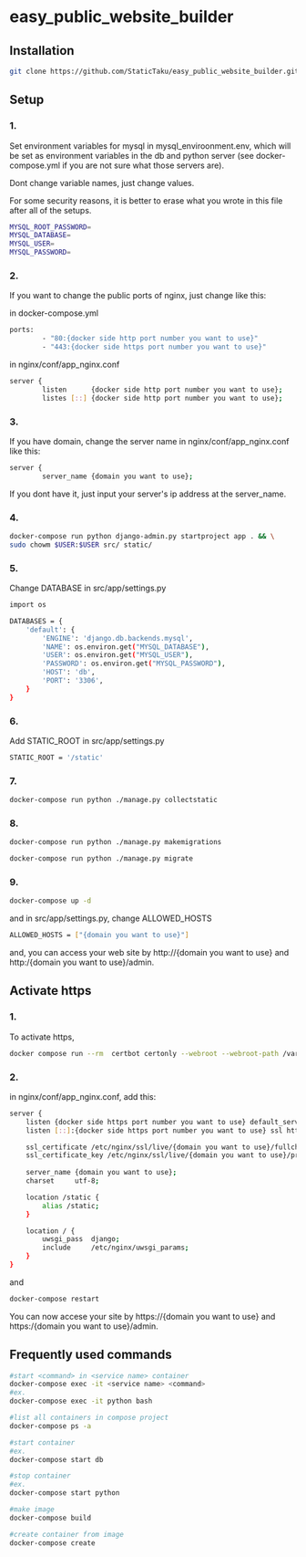 # easy_public_website_builder

## Installation
```sh
git clone https://github.com/StaticTaku/easy_public_website_builder.git
```

## Setup 

### 1.
Set environment variables for mysql in mysql_enviroonment.env, which will be set as environment variables in the db and python server (see docker-compose.yml if you are not sure what those servers are).

Dont change variable names, just change values. 

For some security reasons, it is better to erase what you wrote in this file after all of the setups.
```sh
MYSQL_ROOT_PASSWORD=
MYSQL_DATABASE=
MYSQL_USER=
MYSQL_PASSWORD=
```

### 2.
If you want to change the public ports of nginx, just change like this:

in docker-compose.yml
```sh
ports:
        - "80:{docker side http port number you want to use}"
        - "443:{docker side https port number you want to use}"
```

in nginx/conf/app_nginx.conf
```sh
server {
        listen      {docker side http port number you want to use};
        listes [::] {docker side http port number you want to use};
```
### 3.
If you have domain, change the server name in nginx/conf/app_nginx.conf like this:
```sh
server {
        server_name {domain you want to use};
```

If you dont have it, just input your server's ip address at the server_name.

### 4.
```sh
docker-compose run python django-admin.py startproject app . && \
sudo chowm $USER:$USER src/ static/
```

### 5.
Change DATABASE in src/app/settings.py
```sh
import os

DATABASES = {
    'default': {
        'ENGINE': 'django.db.backends.mysql',
        'NAME': os.environ.get("MYSQL_DATABASE"),
        'USER': os.environ.get("MYSQL_USER"),
        'PASSWORD': os.environ.get("MYSQL_PASSWORD"),
        'HOST': 'db',
        'PORT': '3306',
    }
}
```

### 6.
Add STATIC_ROOT in src/app/settings.py
```sh
STATIC_ROOT = '/static'
```

### 7.
```sh
docker-compose run python ./manage.py collectstatic
```

### 8.
```sh
docker-compose run python ./manage.py makemigrations

docker-compose run python ./manage.py migrate
```

### 9.
```sh
docker-compose up -d
```

and in src/app/settings.py, change ALLOWED_HOSTS
```sh
ALLOWED_HOSTS = ["{domain you want to use}"]
```
and, you can access your web site by http://{domain you want to use} and http:/{domain you want to use}/admin.

## Activate https
### 1.
To activate https,
```sh
docker compose run --rm  certbot certonly --webroot --webroot-path /var/www/certbot/ -d {domain you want to use}
```

### 2.
in nginx/conf/app_nginx.conf, add this:
```sh
server {
    listen {docker side https port number you want to use} default_server ssl http2;
    listen [::]:{docker side https port number you want to use} ssl http2;

    ssl_certificate /etc/nginx/ssl/live/{domain you want to use}/fullchain.pem;
    ssl_certificate_key /etc/nginx/ssl/live/{domain you want to use}/privkey.pem;
    
    server_name {domain you want to use};
    charset     utf-8;

    location /static {
        alias /static;
    }

    location / {
        uwsgi_pass  django;
        include     /etc/nginx/uwsgi_params;
    }
}
```

and
```sh
docker-compose restart
```
You can now accese your site by https://{domain you want to use} and https:/{domain you want to use}/admin.


## Frequently used commands
```sh
#start <command> in <service name> container
docker-compose exec -it <service name> <command>
#ex.
docker-compose exec -it python bash

#list all containers in compose project
docker-compose ps -a

#start container
#ex.
docker-compose start db

#stop container
#ex.
docker-compose start python

#make image
docker-compose build

#create container from image
docker-compose create
```
